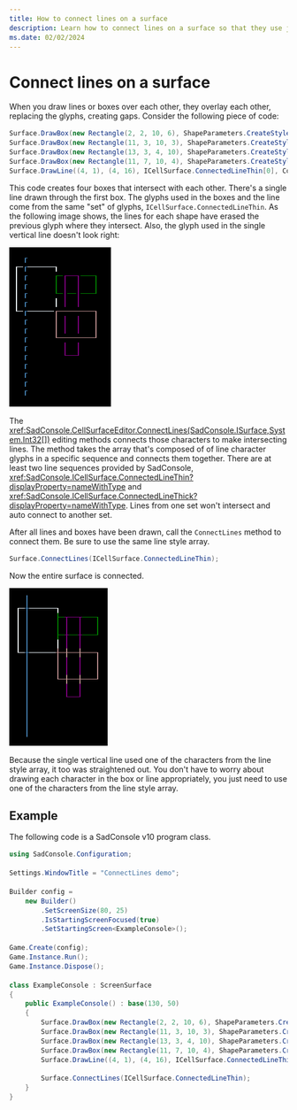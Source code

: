 ```yaml
---
title: How to connect lines on a surface
description: Learn how to connect lines on a surface so that they use junction glyphs to create smoothly connected intersections, in SadConsole.
ms.date: 02/02/2024
---
```


# Connect lines on a surface

When you draw lines or boxes over each other, they overlay each other, replacing the glyphs, creating gaps. Consider the following piece of code:

```csharp
Surface.DrawBox(new Rectangle(2, 2, 10, 6), ShapeParameters.CreateStyledBoxThin(Color.AliceBlue));
Surface.DrawBox(new Rectangle(11, 3, 10, 3), ShapeParameters.CreateStyledBoxThin(Color.Green));
Surface.DrawBox(new Rectangle(13, 3, 4, 10), ShapeParameters.CreateStyledBoxThin(Color.Purple));
Surface.DrawBox(new Rectangle(11, 7, 10, 4), ShapeParameters.CreateStyledBoxThin(Color.RosyBrown));
Surface.DrawLine((4, 1), (4, 16), ICellSurface.ConnectedLineThin[0], Color.SteelBlue);
```

This code creates four boxes that intersect with each other. There's a single line drawn through the first box. The glyphs used in the boxes and the line come from the same "set" of glyphs, `ICellSurface.ConnectedLineThin`. As the following image shows, the lines for each shape have erased the previous glyph where they intersect. Also, the glyph used in the single vertical line doesn't look right:

![Four boxes and a single line. The glyphs for each box don't join each other cleanly.](images/how-to-connect-lines/before.png)

The <xref:SadConsole.CellSurfaceEditor.ConnectLines(SadConsole.ISurface,System.Int32[])> editing methods connects those characters to make intersecting lines. The method takes the array that's composed of of line character glyphs in a specific sequence and connects them together. There are at least two line sequences provided by SadConsole, <xref:SadConsole.ICellSurface.ConnectedLineThin?displayProperty=nameWithType> and <xref:SadConsole.ICellSurface.ConnectedLineThick?displayProperty=nameWithType>. Lines from one set won't intersect and auto connect to another set.

After all lines and boxes have been drawn, call the `ConnectLines` method to connect them. Be sure to use the same line style array.

```csharp
Surface.ConnectLines(ICellSurface.ConnectedLineThin);
```

Now the entire surface is connected.

![Four boxes and a single line. The glyphs for each box cleanly join each other.](images/how-to-connect-lines/after.png)

Because the single vertical line used one of the characters from the line style array, it too was straightened out. You don't have to worry about drawing each character in the box or line appropriately, you just need to use one of the characters from the line style array.

## Example

The following code is a SadConsole v10 program class.

```csharp
using SadConsole.Configuration;

Settings.WindowTitle = "ConnectLines demo";

Builder config =
    new Builder()
        .SetScreenSize(80, 25)
        .IsStartingScreenFocused(true)
        .SetStartingScreen<ExampleConsole>();

Game.Create(config);
Game.Instance.Run();
Game.Instance.Dispose();

class ExampleConsole : ScreenSurface
{
    public ExampleConsole() : base(130, 50)
    {
        Surface.DrawBox(new Rectangle(2, 2, 10, 6), ShapeParameters.CreateStyledBoxThin(Color.AliceBlue));
        Surface.DrawBox(new Rectangle(11, 3, 10, 3), ShapeParameters.CreateStyledBoxThin(Color.Green));
        Surface.DrawBox(new Rectangle(13, 3, 4, 10), ShapeParameters.CreateStyledBoxThin(Color.Purple));
        Surface.DrawBox(new Rectangle(11, 7, 10, 4), ShapeParameters.CreateStyledBoxThin(Color.RosyBrown));
        Surface.DrawLine((4, 1), (4, 16), ICellSurface.ConnectedLineThin[0], Color.SteelBlue);

        Surface.ConnectLines(ICellSurface.ConnectedLineThin);
    }
}
```
